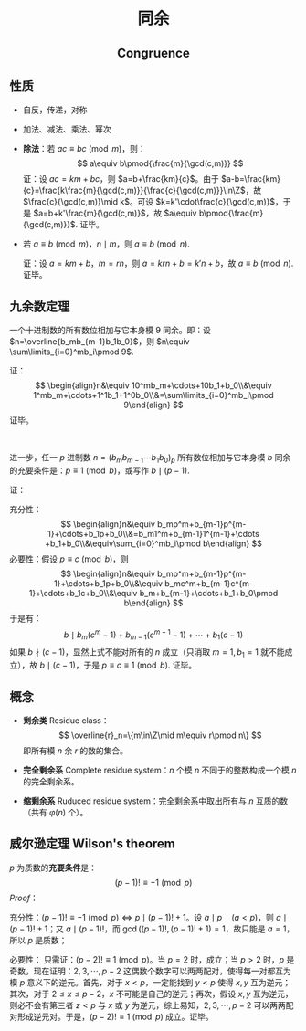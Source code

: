<h1 style="text-align: center"> 同余 </h1>

<h2 style="text-align: center"> Congruence </h2>



## 性质

- 自反，传递，对称

- 加法、减法、乘法、幂次

- **除法**：若 $ac\equiv bc\pmod m$，则：
  $$
  a\equiv b\pmod{\frac{m}{\gcd(c,m)}}
  $$
  证：设 $ac=km+bc$，则 $a=b+\frac{km}{c}$。由于 $a-b=\frac{km}{c}=\frac{k\frac{m}{\gcd(c,m)}}{\frac{c}{\gcd(c,m)}}\in\Z$，故 $\frac{c}{\gcd(c,m)}\mid k$。可设 $k=k'\cdot\frac{c}{\gcd(c,m)}$，于是 $a=b+k'\frac{m}{\gcd(c,m)}$，故 $a\equiv b\pmod{\frac{m}{\gcd(c,m)}}$. 证毕。

- 若 $a\equiv b\pmod m$，$n\mid m$，则 $a\equiv b\pmod n$. 

  证：设 $a=km+b$，$m=rn$，则 $a=krn+b=k'n+b$，故 $a\equiv b\pmod n$. 证毕。



## 九余数定理

一个十进制数的所有数位相加与它本身模 $9$ 同余。即：设 $n=\overline{b_mb_{m-1}b_1b_0}$，则 $n\equiv \sum\limits_{i=0}^mb_i\pmod 9$. 

证：
$$
\begin{align}n&\equiv 10^mb_m+\cdots+10b_1+b_0\\&\equiv 1^mb_m+\cdots+1^1b_1+1^0b_0\\&=\sum\limits_{i=0}^mb_i\pmod 9\end{align}
$$
证毕。

<br>

进一步，任一 $p$ 进制数 $n={(b_mb_{m-1}\cdots b_1b_0)}_p$ 所有数位相加与它本身模 $b$ 同余的充要条件是：$p\equiv1\pmod b$，或写作 $b\mid(p-1)$. 

证：

充分性：
$$
\begin{align}n&\equiv b_mp^m+b_{m-1}p^{m-1}+\cdots+b_1p+b_0\\&=b_m1^m+b_{m-1}1^{m-1}+\cdots +b_1+b_0\\&\equiv\sum_{i=0}^mb_i\pmod b\end{align}
$$
必要性：假设 $p\equiv c\pmod b$，则
$$
\begin{align}n&\equiv b_mp^m+b_{m-1}p^{m-1}+\cdots+b_1p+b_0\\&\equiv b_mc^m+b_{m-1}c^{m-1}+\cdots+b_1c+b_0\\&\equiv b_m+b_{m-1}+\cdots+b_1+b_0\pmod b\end{align}
$$
于是有：
$$
b\mid b_m(c^m-1)+b_{m-1}(c^{m-1}-1)+\cdots+b_1(c-1)
$$
如果 $b\nmid(c-1)$，显然上式不能对所有的 $n$ 成立（只消取 $m=1,b_1=1$ 就不能成立），故 $b\mid (c-1)$，于是 $p\equiv c\equiv 1\pmod b$. 证毕。



## 概念

- **剩余类** $\text{Residue class}$：
  $$
  \overline{r}_n=\{m\in\Z\mid m\equiv r\pmod n\}
  $$
  即所有模 $n$ 余 $r$ 的数的集合。

- **完全剩余系** $\text{Complete residue system}$：$n$ 个模 $n$ 不同于的整数构成一个模 $n$ 的完全剩余系。

- **缩剩余系** $\text{Ruduced residue system}$：完全剩余系中取出所有与 $n$ 互质的数（共有 $\varphi(n)$ 个）。



## 威尔逊定理 Wilson's theorem

$p$ 为质数的**充要条件**是：
$$
(p-1)!\equiv -1\pmod p
$$
*Proof*：

充分性：$(p-1)!\equiv -1\pmod p\iff p\mid(p-1)!+1$。设 $a\mid p\quad(a<p)$，则 $a\mid (p-1)!+1$；又 $a\mid (p-1)!$，而 $\gcd((p-1)!,(p-1)!+1)=1$，故只能是 $a=1$，所以 $p$ 是质数；

必要性： 只需证：$(p-2)!\equiv1\pmod p$。当 $p=2$ 时，成立；当 $p>2$ 时，$p$ 是奇数，现在证明：$2,3,\cdots,p-2$ 这偶数个数字可以两两配对，使得每一对都互为模 $p$ 意义下的逆元。首先，对于 $x<p$，一定能找到 $y<p$ 使得 $x,y$ 互为逆元；其次，对于 $2\leqslant x\leqslant p-2$，$x$ 不可能是自己的逆元；再次，假设 $x,y$ 互为逆元，则必不会有第三者 $z<p$ 与 $x$ 或 $y$ 为逆元，综上易知，$2,3,\cdots,p-2$ 可以两两配对形成逆元对。于是，$(p-2)!\equiv 1\pmod p$ 成立。证毕。

